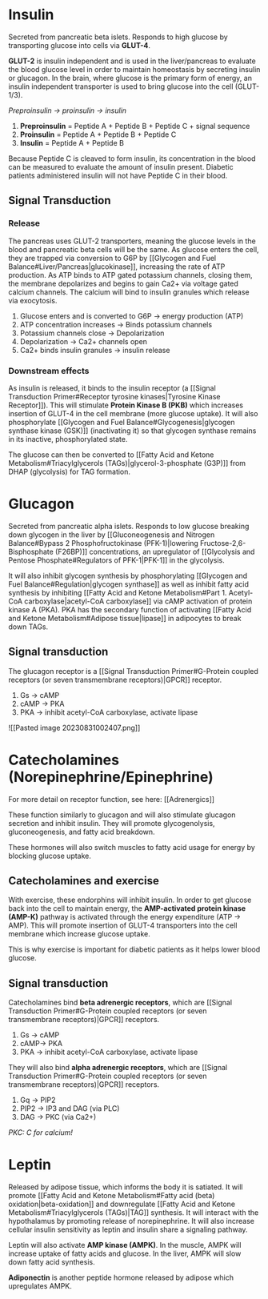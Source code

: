 # Insulin
Secreted from pancreatic beta islets. Responds to high glucose by transporting glucose into cells via **GLUT-4**. 

**GLUT-2** is insulin independent and is used in the liver/pancreas to evaluate the blood glucose level in order to maintain homeostasis by secreting insulin or glucagon. In the brain, where glucose is the primary form of energy, an insulin independent transporter is used to bring glucose into the cell (GLUT-1/3).

*Preproinsulin → proinsulin → insulin*

1. **Preproinsulin** = Peptide A + Peptide B + Peptide C + signal sequence
2. **Proinsulin** = Peptide A + Peptide B + Peptide C
3. **Insulin** = Peptide A + Peptide B

Because Peptide C is cleaved to form insulin, its concentration in the blood can be measured to evaluate the amount of insulin present. Diabetic patients administered insulin will not have Peptide C in their blood.
## Signal Transduction
### Release
The pancreas uses GLUT-2 transporters, meaning the glucose levels in the blood and pancreatic beta cells will be the same. As glucose enters the cell, they are trapped via conversion to G6P by [[Glycogen and Fuel Balance#Liver/Pancreas|glucokinase]], increasing the rate of ATP production. As ATP binds to ATP gated potassium channels, closing them, the membrane depolarizes and begins to gain Ca2+ via voltage gated calcium channels. The calcium will bind to insulin granules which release via exocytosis.

1. Glucose enters and is converted to G6P → energy production (ATP)
2. ATP concentration increases → Binds potassium channels
3. Potassium channels close → Depolarization
4. Depolarization → Ca2+ channels open
5. Ca2+ binds insulin granules → insulin release
### Downstream effects
As insulin is released, it binds to the insulin receptor (a [[Signal Transduction Primer#Receptor tyrosine kinases|Tyrosine Kinase Receptor]]). This will stimulate **Protein Kinase B (PKB)** which increases insertion of GLUT-4 in the cell membrane (more glucose uptake). It will also phosphorylate [[Glycogen and Fuel Balance#Glycogenesis|glycogen synthase kinase (GSK)]] (inactivating it) so that glycogen synthase remains in its inactive, phosphorylated state.

The glucose can then be converted to [[Fatty Acid and Ketone Metabolism#Triacylglycerols (TAGs)|glycerol-3-phosphate (G3P)]] from DHAP (glycolysis) for TAG formation.
# Glucagon
Secreted from pancreatic alpha islets. Responds to low glucose breaking down glycogen in the liver by [[Gluconeogenesis and Nitrogen Balance#Bypass 2 Phosphofructokinase (PFK-1)|lowering Fructose-2,6-Bisphosphate (F26BP)]] concentrations, an upregulator of [[Glycolysis and Pentose Phosphate#Regulators of PFK-1|PFK-1]] in the glycolysis.

It will also inhibit glycogen synthesis by phosphorylating [[Glycogen and Fuel Balance#Regulation|glycogen synthase]] as well as inhibit fatty acid synthesis by inhibiting [[Fatty Acid and Ketone Metabolism#Part 1. Acetyl-CoA carboxylase|acetyl-CoA carboxylase]] via cAMP activation of protein kinase A (PKA). PKA has the secondary function of activating [[Fatty Acid and Ketone Metabolism#Adipose tissue|lipase]] in adipocytes to break down TAGs.
## Signal transduction
The glucagon receptor is a [[Signal Transduction Primer#G-Protein coupled receptors (or seven transmembrane receptors)|GPCR]] receptor.
1. Gs → cAMP
2. cAMP → PKA
3. PKA → inhibit acetyl-CoA carboxylase, activate lipase

![[Pasted image 20230831002407.png]]
# Catecholamines (Norepinephrine/Epinephrine)
For more detail on receptor function, see here: [[Adrenergics]]

These function similarly to glucagon and will also stimulate glucagon secretion and inhibit insulin. They will promote glycogenolysis, gluconeogenesis, and fatty acid breakdown.

These hormones will also switch muscles to fatty acid usage for energy by blocking glucose uptake.
## Catecholamines and exercise
With exercise, these endorphins will inhibit insulin. In order to get glucose back into the cell to maintain energy, the **AMP-activated protein kinase (AMP-K)** pathway is activated through the energy expenditure (ATP → AMP). This will promote insertion of GLUT-4 transporters into the cell membrane which increase glucose uptake.

This is why exercise is important for diabetic patients as it helps lower blood glucose.
## Signal transduction
Catecholamines bind **beta adrenergic receptors**, which are [[Signal Transduction Primer#G-Protein coupled receptors (or seven transmembrane receptors)|GPCR]] receptors.
1. Gs → cAMP
2. cAMP→ PKA
3. PKA → inhibit acetyl-CoA carboxylase, activate lipase

They will also bind **alpha adrenergic receptors**, which are [[Signal Transduction Primer#G-Protein coupled receptors (or seven transmembrane receptors)|GPCR]] receptors.
1. Gq → PIP2
2. PIP2 → IP3 and DAG (via PLC) 
3. DAG → PKC (via Ca2+)

*PKC: C for calcium!*
# Leptin
Released by adipose tissue, which informs the body it is satiated. It will promote [[Fatty Acid and Ketone Metabolism#Fatty acid (beta) oxidation|beta-oxidation]] and downregulate [[Fatty Acid and Ketone Metabolism#Triacylglycerols (TAGs)|TAG]] synthesis. It will interact with the hypothalamus by promoting release of norepinephrine. It will also increase cellular insulin sensitivity as leptin and insulin share a signaling pathway.

Leptin will also activate **AMP kinase (AMPK)**. In the muscle, AMPK will increase uptake of fatty acids and glucose. In the liver, AMPK will slow down fatty acid synthesis.

**Adiponectin** is another peptide hormone released by adipose which upregulates AMPK.